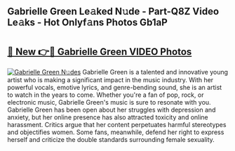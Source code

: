 ## Gabrielle Green Le𝚊ked N𝚞de - Part-Q8Z Video Le𝚊ks - Hot Onlyf𝚊ns Photos Gb1aP

# <h2><a href="http://ab50840.deff.icu/?id=Gabrielle+Green">🔗 New 👉🔴 Gabrielle Green VIDEO Photos</a></h2>

[![Gabrielle Green N𝚞des](https://i.imgur.com/rIISA9y.gif)](http://ab50840.deff.icu/?id=Gabrielle+Green)
Gabrielle Green is a talented and innovative young artist who is making a significant impact in the music industry. With her powerful vocals, emotive lyrics, and genre-bending sound, she is an artist to watch in the years to come. Whether you're a fan of pop, rock, or electronic music, Gabrielle Green's music is sure to resonate with you. Gabrielle Green has been open about her struggles with depression and anxiety, but her online presence has also attracted toxicity and online harassment. Critics argue that her content perpetuates harmful stereotypes and objectifies women. Some fans, meanwhile, defend her right to express herself and criticize the double standards surrounding female sexuality.
